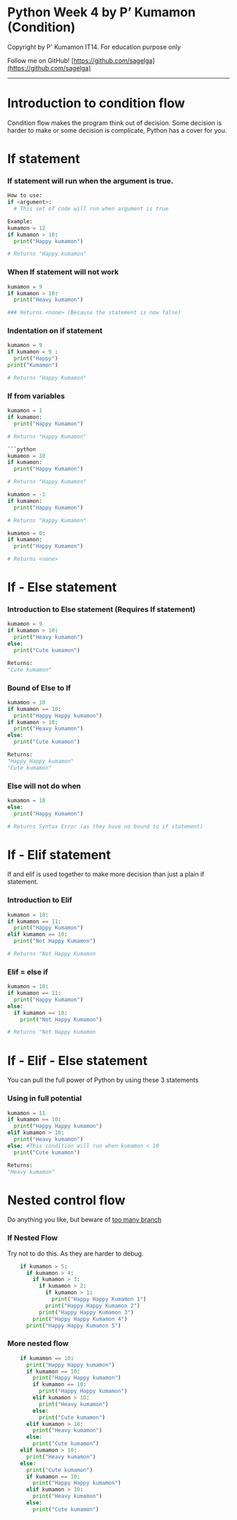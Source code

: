 # Python Week 4 by P’ Kumamon (Condition)

Copyright by P' Kumamon IT14.
For education purpose only

Follow me on GitHub!
[https://github.com/sagelga](https://github.com/sagelga)

----------
# Introduction to condition flow

Condition flow makes the program think out of decision. Some decision is harder to make or some decision is complicate, Python has a cover for you.

# If statement
### If statement will run when the argument is true.
```python
How to use:
if <argument>:
  # This set of code will run when argument is true

Example:
kumamon = 12
if kumamon > 10:
  print("Happy kumamon")

# Returns "Happy kumamon"
```

### When If statement will not work
```python
kumamon = 9
if kumamon > 10:
  print("Heavy kumamon")

### Returns <none> (Because the statement is now false)
```

### Indentation on if statement
```python
kumamon = 9
if kumamon = 9 :
  print("Happy")
print("Kumamon")

# Returns "Happy Kumamon"
```

### If from variables
```python
kumamon = 1
if kumamon:
  print("Happy Kumamon")

# Returns "Happy Kumamon"

```python
kumamon = 10
if kumamon:
  print("Happy Kumamon")

# Returns "Happy Kumamon"

kumamon = -1
if kumamon:
  print("Happy Kumamon")

# Returns "Happy Kumamon"

kumamon = 0:
if kumamon:
  print("Happy Kumamon")

# Returns <none>
```

# If - Else statement

### Introduction to Else statement (Requires If statement)
```python
kumamon = 9
if kumamon > 10:
  print("Heavy kumamon")
else:
  print("Cute kumamon")

Returns:
"Cute kumamon"
```

### Bound of Else to If
```python
kumamon = 10
if kumamon == 10:
  print("Happy Happy kumamon")
if kumamon > 10:
  print("Heavy kumamon")
else:
  print("Cute kumamon")

Returns:
"Happy Happy kumamon"
"Cute kumamon"
```

### Else will not do when
```python
kumamon = 10
else:
  print("Happy Kumamon")

# Returns Syntax Error (as they have no bound to if statement)
```

# If - Elif statement

If and elif is used together to make more decision than just a plain if statement.

### Introduction to Elif
```python
kumamon = 10:
if kumamon == 11:
  print("Happy Kumamon")
elif kumamon == 10:
  print("Not Happy Kumamon")

# Returns "Not Happy Kumamon
```

### Elif = else if
```python
kumamon = 10:
if kumamon == 11:
  print("Happy Kumamon")
else:
  if kumamon == 10:
    print("Not Happy Kumamon")

# Returns "Not Happy Kumamon
```

# If - Elif - Else statement
You can pull the full power of Python by using these 3 statements

### Using in full potential
```python
kumamon = 11
if kumamon == 10:
  print("Happy Happy kumamon")
elif kumamon > 10:
  print("Heavy kumamon")
else: #This condition will run when kumamon < 10
  print("Cute kumamon")

Returns:
"Heavy kumamon"
```

# Nested control flow
Do anything you like, but beware of [too many branch](https://github.com/sagelga/PreProgramming-60/blob/master/Lecture%20List/Week%20Extra%20-%20PyLint.md#11-too-many-branch)

### If Nested Flow
Try not to do this. As they are harder to debug.
```python
    if kumamon > 5:
      if kumamon > 4:
        if kumamon > 3:
          if kumamon > 2:
            if kumamon > 1:
              print("Happy Happy Kumamon 1")
            print("Happy Happy Kumamon 2")
          print("Happy Happy Kumamon 3")
        print("Happy Happy Kumamon 4")
      print("Happy Happy Kumamon 5")
```

### More nested flow
```python
    if kumamon == 10:
      print("Happy Happy kumamon")
      if kumamon == 10:
        print("Happy Happy kumamon")
        if kumamon == 10:
          print("Happy Happy kumamon")
        elif kumamon > 10:
          print("Heavy kumamon")
        else:
          print("Cute kumamon")
      elif kumamon > 10:
        print("Heavy kumamon")
      else:
        print("Cute kumamon")
    elif kumamon > 10:
      print("Heavy kumamon")
    else:
      print("Cute kumamon")
      if kumamon == 10:
        print("Happy Happy kumamon")
      elif kumamon > 10:
        print("Heavy kumamon")
      else:
        print("Cute kumamon")
```
